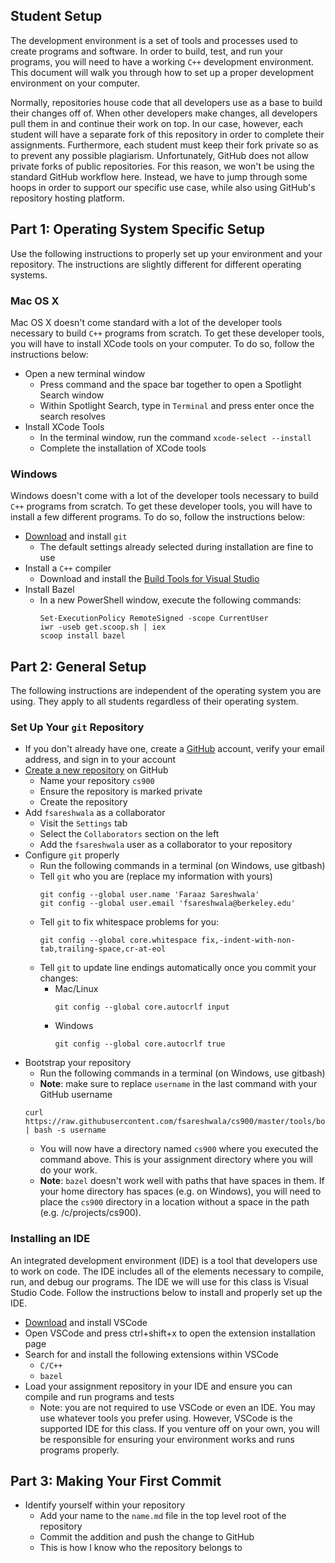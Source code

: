 Student Setup
-------------
The development environment is a set of tools and processes used to create programs and software. In
order to build, test, and run your programs, you will need to have a working `C++` development
environment. This document will walk you through how to set up a proper development environment on
your computer.

Normally, repositories house code that all developers use as a base to build their changes off of.
When other developers make changes, all developers pull them in and continue their work on top.
In our case, however, each student will have a separate fork of this repository in order to complete
their assignments. Furthermore, each student must keep their fork private so as to prevent any
possible plagiarism. Unfortunately, GitHub does not allow private forks of public repositories. For
this reason, we won't be using the standard GitHub workflow here. Instead, we have to jump through
some hoops in order to support our specific use case, while also using GitHub's repository hosting
platform.

Part 1: Operating System Specific Setup
-------------------------------
Use the following instructions to properly set up your environment and your repository. The
instructions are slightly different for different operating systems.

### Mac OS X
Mac OS X doesn't come standard with a lot of the developer tools necessary to build `C++` programs
from scratch. To get these developer tools, you will have to install XCode tools on your computer.
To do so, follow the instructions below:

- Open a new terminal window
  - Press command and the space bar together to open a Spotlight Search window
  - Within Spotlight Search, type in `Terminal` and press enter once the search resolves
- Install XCode Tools
  - In the terminal window, run the command `xcode-select --install`
  - Complete the installation of XCode tools

### Windows
Windows doesn't come with a lot of the developer tools necessary to build `C++` programs from
scratch. To get these developer tools, you will have to install a few different
programs. To do so, follow the instructions below:

- [Download](https://git-scm.com/download/win) and install `git`
  - The default settings already selected during installation are fine to use
- Install a `C++` compiler
  - Download and install the [Build Tools for Visual
    Studio](https://visualstudio.microsoft.com/thank-you-downloading-visual-studio/?sku=BuildTools)
- Install Bazel
  - In a new PowerShell window, execute the following commands:
    ```
    Set-ExecutionPolicy RemoteSigned -scope CurrentUser
    iwr -useb get.scoop.sh | iex
    scoop install bazel
    ```

Part 2: General Setup
---------------------
The following instructions are independent of the operating system you are using. They apply to all
students regardless of their operating system.

### Set Up Your `git` Repository
- If you don't already have one, create a [GitHub](https://github.com/join) account, verify your
  email address, and sign in to your account
- [Create a new repository](https://github.com/new) on GitHub
  - Name your repository `cs900`
  - Ensure the repository is marked private
  - Create the repository
- Add `fsareshwala` as a collaborator
  - Visit the `Settings` tab
  - Select the `Collaborators` section on the left
  - Add the `fsareshwala` user as a collaborator to your repository
- Configure `git` properly
  - Run the following commands in a terminal (on Windows, use gitbash)
  - Tell `git` who you are (replace my information with
    yours)
    ```
    git config --global user.name 'Faraaz Sareshwala'
    git config --global user.email 'fsareshwala@berkeley.edu'
    ```
  - Tell `git` to fix whitespace problems for you:
    ```
    git config --global core.whitespace fix,-indent-with-non-tab,trailing-space,cr-at-eol
    ```
  - Tell `git` to update line endings automatically once you commit your changes:
    - Mac/Linux
      ```
      git config --global core.autocrlf input
      ```
    - Windows
      ```
      git config --global core.autocrlf true
      ```
- Bootstrap your repository
  - Run the following commands in a terminal (on Windows, use gitbash)
  - **Note**: make sure to replace `username` in the last command with your GitHub username
  ```
  curl https://raw.githubusercontent.com/fsareshwala/cs900/master/tools/bootstrap.sh | bash -s username

  ```
  - You will now have a directory named `cs900` where you executed the command above. This is your
    assignment directory where you will do your work.
  - **Note**: `bazel` doesn't work well with paths that have spaces in them. If your home directory
    has spaces (e.g. on Windows), you will need to place the `cs900` directory in a location without
    a space in the path (e.g. /c/projects/cs900).

### Installing an IDE
An integrated development environment (IDE) is a tool that developers use to work on code. The IDE
includes all of the elements necessary to compile, run, and debug our programs. The IDE we will use
for this class is Visual Studio Code. Follow the instructions below to install and properly set up
the IDE.

- [Download](https://code.visualstudio.com/Download) and install VSCode
- Open VSCode and press ctrl+shift+x to open the extension installation page
- Search for and install the following extensions within VSCode
  - `C/C++`
  - `bazel`
- Load your assignment repository in your IDE and ensure you can compile and run programs and tests
  - Note: you are not required to use VSCode or even an IDE. You may use whatever tools you prefer
    using. However, VSCode is the supported IDE for this class. If you venture off on your own, you
    will be responsible for ensuring your environment works and runs programs properly.

Part 3: Making Your First Commit
--------------------------------

- Identify yourself within your repository
  - Add your name to the `name.md` file in the top level root of the repository
  - Commit the addition and push the change to GitHub
  - This is how I know who the repository belongs to
